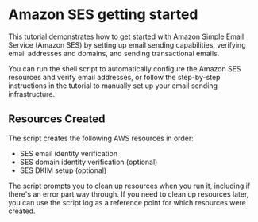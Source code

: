 # Amazon SES getting started

This tutorial demonstrates how to get started with Amazon Simple Email Service (Amazon SES) by setting up email sending capabilities, verifying email addresses and domains, and sending transactional emails.

You can run the shell script to automatically configure the Amazon SES resources and verify email addresses, or follow the step-by-step instructions in the tutorial to manually set up your email sending infrastructure.

## Resources Created

The script creates the following AWS resources in order:

- SES email identity verification
- SES domain identity verification (optional)
- SES DKIM setup (optional)

The script prompts you to clean up resources when you run it, including if there's an error part way through. If you need to clean up resources later, you can use the script log as a reference point for which resources were created.